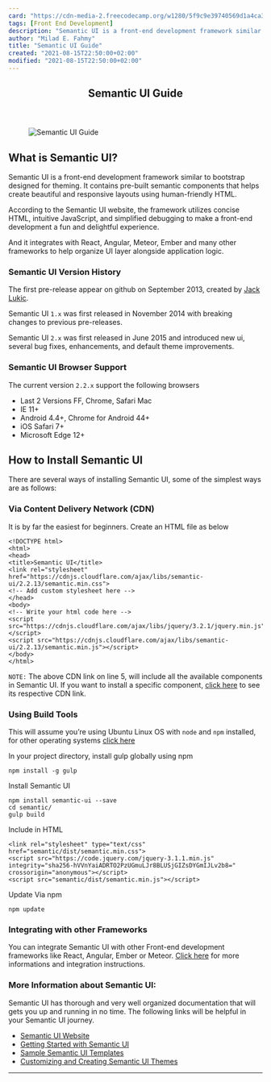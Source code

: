 ```yaml
---
card: "https://cdn-media-2.freecodecamp.org/w1280/5f9c9e39740569d1a4ca3bfd.jpg"
tags: [Front End Development]
description: "Semantic UI is a front-end development framework similar to b"
author: "Milad E. Fahmy"
title: "Semantic UI Guide"
created: "2021-08-15T22:50:00+02:00"
modified: "2021-08-15T22:50:00+02:00"
---
```

<div class="site-wrapper">
<main id="site-main" class="site-main outer">
<div class="inner">
<article class="post-full post tag-front-end-development tag-html ">
<header class="post-full-header">
<h1 class="post-full-title">Semantic UI Guide</h1>
</header>
<figure class="post-full-image">
<picture>
<source media="(max-width: 700px)" sizes="1px" srcset="data:image/gif;base64,R0lGODlhAQABAIAAAAAAAP///yH5BAEAAAAALAAAAAABAAEAAAIBRAA7 1w">
<source media="(min-width: 701px)" sizes="(max-width: 800px) 400px,
(max-width: 1170px) 700px,
1400px" srcset="https://cdn-media-2.freecodecamp.org/w1280/5f9c9e39740569d1a4ca3bfd.jpg 300w,
https://cdn-media-2.freecodecamp.org/w1280/5f9c9e39740569d1a4ca3bfd.jpg 600w,
https://cdn-media-2.freecodecamp.org/w1280/5f9c9e39740569d1a4ca3bfd.jpg 1000w,
https://cdn-media-2.freecodecamp.org/w1280/5f9c9e39740569d1a4ca3bfd.jpg 2000w">
<img onerror="this.style.display='none'" src="https://cdn-media-2.freecodecamp.org/w1280/5f9c9e39740569d1a4ca3bfd.jpg" alt="Semantic UI Guide">
</picture>
</figure>
<section class="post-full-content">
<div class="post-content medium-migrated-article">
<h2 id="what-is-semantic-ui"><strong>What is Semantic UI? </strong></h2><p>Semantic UI is a front-end development framework similar to bootstrap designed for theming. It contains pre-built semantic components that helps create beautiful and responsive layouts using human-friendly HTML.</p><p>According to the Semantic UI website, the framework utilizes concise HTML, intuitive JavaScript, and simplified debugging to make a front-end development a fun and delightful experience. </p><p>And it integrates with React, Angular, Meteor, Ember and many other frameworks to help organize UI layer alongside application logic.</p><h3 id="semantic-ui-version-history">Semantic UI Version History</h3><p>The first pre-release appear on github on September 2013, created by <a href="https://github.com/jlukic">Jack Lukic</a>.</p><p>Semantic UI <code>1.x</code> was first released in November 2014 with breaking changes to previous pre-releases.</p><p>Semantic UI <code>2.x</code> was first released in June 2015 and introduced new ui, several bug fixes, enhancements, and default theme improvements.</p><h3 id="semantic-ui-browser-support">Semantic UI Browser Support</h3><p>The current version <code>2.2.x</code> support the following browsers</p><ul><li>Last 2 Versions FF, Chrome, Safari Mac</li><li>IE 11+</li><li>Android 4.4+, Chrome for Android 44+</li><li>iOS Safari 7+</li><li>Microsoft Edge 12+</li></ul><h2 id="how-to-install-semantic-ui">How to Install Semantic UI</h2><p>There are several ways of installing Semantic UI, some of the simplest ways are as follows:</p><h3 id="via-content-delivery-network-cdn-">Via Content Delivery Network (CDN)</h3><p>It is by far the easiest for beginners. Create an HTML file as below</p><pre><code class="language-html">&lt;!DOCTYPE html&gt;
&lt;html&gt;
&lt;head&gt;
&lt;title&gt;Semantic UI&lt;/title&gt;
&lt;link rel="stylesheet" href="https://cdnjs.cloudflare.com/ajax/libs/semantic-ui/2.2.13/semantic.min.css"&gt;
&lt;!-- Add custom stylesheet here --&gt;
&lt;/head&gt;
&lt;body&gt;
&lt;!-- Write your html code here --&gt;
&lt;script src="https://cdnjs.cloudflare.com/ajax/libs/jquery/3.2.1/jquery.min.js"&gt;&lt;/script&gt;
&lt;script src="https://cdnjs.cloudflare.com/ajax/libs/semantic-ui/2.2.13/semantic.min.js"&gt;&lt;/script&gt;
&lt;/body&gt;
&lt;/html&gt;</code></pre><p><code>NOTE:</code> The above CDN link on line 5, will include all the available components in Semantic UI. If you want to install a specific component, <a href="https://cdnjs.com/libraries/semantic-ui">click here</a> to see its respective CDN link.</p><h3 id="using-build-tools">Using Build Tools</h3><p>This will assume you’re using Ubuntu Linux OS with <code>node</code> and <code>npm</code> installed, for other operating systems <a href="https://semantic-ui.com/introduction/getting-started.html">click here</a></p><p>In your project directory, install gulp globally using npm</p><pre><code class="language-text">npm install -g gulp</code></pre><p>Install Semantic UI</p><pre><code class="language-text">npm install semantic-ui --save
cd semantic/
gulp build</code></pre><p>Include in HTML</p><pre><code class="language-html">&lt;link rel="stylesheet" type="text/css" href="semantic/dist/semantic.min.css"&gt;
&lt;script src="https://code.jquery.com/jquery-3.1.1.min.js" integrity="sha256-hVVnYaiADRTO2PzUGmuLJr8BLUSjGIZsDYGmIJLv2b8=" crossorigin="anonymous"&gt;&lt;/script&gt;
&lt;script src="semantic/dist/semantic.min.js"&gt;&lt;/script&gt;</code></pre><p>Update Via npm</p><pre><code class="language-text">npm update</code></pre><h3 id="integrating-with-other-frameworks">Integrating with other Frameworks</h3><p>You can integrate Semantic UI with other Front-end development frameworks like React, Angular, Ember or Meteor. <a href="https://semantic-ui.com/introduction/integrations.html">Click here</a> for more informations and integration instructions.</p><h3 id="more-information-about-semantic-ui-">More Information about Semantic UI:</h3><p>Semantic UI has thorough and very well organized documentation that will gets you up and running in no time. The following links will be helpful in your Semantic UI journey.</p><ul><li><a href="https://semantic-ui.com/">Semantic UI Website</a></li><li><a href="https://semantic-ui.com/introduction/getting-started.html">Getting Started with Semantic UI</a></li><li><a href="https://semantic-ui.com/usage/layout.html#pages">Sample Semantic UI Templates</a></li><li><a href="http://learnsemantic.com/">Customizing and Creating Semantic UI Themes</a></li></ul>
</div>
<hr>
</section>
</article>
</div>
</main>
</div>
<!-- Google Tag Manager (noscript) -->
<!-- End Google Tag Manager (noscript) -->
